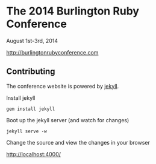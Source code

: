 # The 2014 Burlington Ruby Conference

August 1st-3rd, 2014

http://burlingtonrubyconference.com

## Contributing

The conference website is powered by [jekyll](http://jekyllrb.com).

Install jekyll

```
gem install jekyll
```

Boot up the jekyll server (and watch for changes)

```
jekyll serve -w
```

Change the source and view the changes in your browser

[http://localhost:4000/](http://localhost:4000/)
